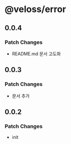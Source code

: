 # @veloss/error

## 0.0.4

### Patch Changes

- README.md 문서 고도화

## 0.0.3

### Patch Changes

- 문서 추가

## 0.0.2

### Patch Changes

- init
